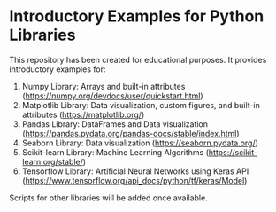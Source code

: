 # Introductory Examples for Python Libraries

This repository has been created for educational purposes. It provides introductory examples for:

1. Numpy Library: Arrays and built-in attributes (https://numpy.org/devdocs/user/quickstart.html)
2. Matplotlib Library: Data visualization, custom figures, and built-in attributes (https://matplotlib.org/)
3. Pandas Library: DataFrames and Data visualization (https://pandas.pydata.org/pandas-docs/stable/index.html)
4. Seaborn Library: Data visualization (https://seaborn.pydata.org/)
5. Scikit-learn Library: Machine Learning Algorithms (https://scikit-learn.org/stable/)
6. Tensorflow Library: Artificial Neural Networks using Keras API (https://www.tensorflow.org/api_docs/python/tf/keras/Model)

Scripts for other libraries will be added once available.
